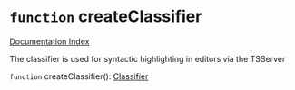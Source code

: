 # `function` createClassifier

[Documentation Index](../README.md)

The classifier is used for syntactic highlighting in editors via the TSServer

`function` createClassifier(): [Classifier](../private.interface.Classifier/README.md)